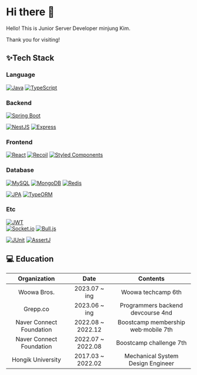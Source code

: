 # Hi there 👋

Hello! This is Junior Server Developer minjung Kim.

Thank you for visiting!

## ✨Tech Stack

### Language
[![Java](https://img.shields.io/badge/Java-007396?style=for-the-badge&logo=java&logoColor=white)](https://www.java.com)
[![TypeScript](https://img.shields.io/badge/TypeScript-3178C6?style=for-the-badge&logo=typescript&logoColor=white)](https://www.typescriptlang.org)

### Backend
[![Spring Boot](https://img.shields.io/badge/Spring_Boot-6DB33F?style=for-the-badge&logo=spring-boot&logoColor=white)](https://spring.io/projects/spring-boot) 

[![NestJS](https://img.shields.io/badge/NestJS-E0234E?style=for-the-badge&logo=nestjs&logoColor=white)](https://nestjs.com)
[![Express](https://img.shields.io/badge/Express-000000?style=for-the-badge&logo=express&logoColor=white)](https://expressjs.com)

### Frontend
[![React](https://img.shields.io/badge/React-61DAFB?style=for-the-badge&logo=react&logoColor=white)](https://reactjs.org)
[![Recoil](https://img.shields.io/badge/Recoil-60D9FB?style=for-the-badge&logo=react&logoColor=white)](https://recoiljs.org)
[![Styled Components](https://img.shields.io/badge/Styled_Components-DB7093?style=for-the-badge&logo=styled-components&logoColor=white)](https://styled-components.com)

### Database
[![MySQL](https://img.shields.io/badge/MySQL-4479A1?style=for-the-badge&logo=mysql&logoColor=white)](https://www.mysql.com)
[![MongoDB](https://img.shields.io/badge/MongoDB-47A248?style=for-the-badge&logo=mongodb&logoColor=white)](https://www.mongodb.com)
[![Redis](https://img.shields.io/badge/Redis-DC382D?style=for-the-badge&logo=redis&logoColor=white)](https://redis.io)  

[![JPA](https://img.shields.io/badge/JPA-F7DF1E?style=for-the-badge&logo=java&logoColor=white)](https://docs.oracle.com/javaee/6/tutorial/doc/bnbpz.html)
[![TypeORM](https://img.shields.io/badge/TypeORM-FF6F5E?style=for-the-badge&logo=typeorm&logoColor=white)](https://typeorm.io)

### Etc
[![JWT](https://img.shields.io/badge/JWT-000000?style=for-the-badge&logo=json-web-tokens&logoColor=white)](https://jwt.io)  
[![Socket.io](https://img.shields.io/badge/Socket.io-010101?style=for-the-badge&logo=socket.io&logoColor=white)](https://socket.io)
[![Bull.js](https://img.shields.io/badge/Bull.js-F50057?style=for-the-badge&logo=redis&logoColor=white)](https://optimalbits.github.io/bull)  

[![JUnit](https://img.shields.io/badge/JUnit-25A162?style=for-the-badge&logo=junit5&logoColor=white)](https://junit.org)
[![AssertJ](https://img.shields.io/badge/AssertJ-880000?style=for-the-badge&logo=java&logoColor=white)](https://assertj.github.io/doc/)

## 💻 Education
| Organization | Date | Contents |
| :----------: | :--: | :------: |
| Woowa Bros. | 2023.07 ~ ing | Woowa techcamp 6th |
| Grepp.co | 2023.06 ~ ing | Programmers backend devcourse 4nd |
| Naver Connect Foundation | 2022.08 ~ 2022.12 | Boostcamp membership web·mobile 7th |
| Naver Connect Foundation | 2022.07 ~ 2022.08 | Boostcamp challenge 7th |
| Hongik University | 2017.03 ~ 2022.02 | Mechanical System Design Engineer |
